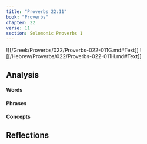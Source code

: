 ```yaml
---
title: "Proverbs 22:11"
book: "Proverbs"
chapter: 22
verse: 11
section: Solomonic Proverbs 1
---
```

![[/Greek/Proverbs/022/Proverbs-022-011G.md#Text]]
![[/Hebrew/Proverbs/022/Proverbs-022-011H.md#Text]]

## Analysis

#### Words

#### Phrases

#### Concepts

## Reflections

